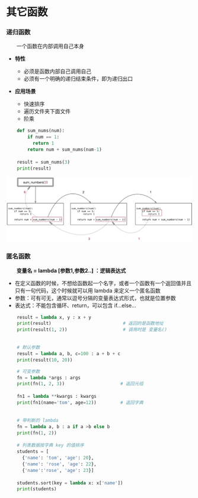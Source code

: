 # 其它函数
### 递归函数
&emsp;&emsp;一个函数在内部调用自己本身
* **特性**
  * 必须是函数内部自己调用自己
  * 必须有一个明确的递归结束条件，即为递归出口


* **应用场景**
  * 快速排序
  * 遍历文件夹下面文件
  * 阶乘
  
```python
    def sum_nums(num):
        if num == 1:
          return 1
        return num + sum_nums(num-1)

    result = sum_nums(3)
    print(result)
```

![](/assets/QQ20200928-133117@2x.png)


### 匿名函数
&emsp;&emsp;**变量名 = lambda [参数1,参数2..] ：逻辑表达式**
*  在定义函数的时候，不想给函数起一个名字，或者一个函数有一个返回值并且只有一句代码，这个时候就可以用 lambda 来定义一个匿名函数
  *  参数：可有可无，通常以逗号分隔的变量表达式形式，也就是位置参数
  *  表达式：不能包含循环、return，可以包含 if...else...

```python
    result = lambda x, y : x + y
    print(result)                           # 返回的是函数地址
    print(result(1, 2))                     # 调用时是 变量名()
        

```



```python
    # 默认参数
    result = lambda a, b, c=100 : a + b + c
    print(result(10, 20))

```



```python
    # 可变参数
    fn = lambda *args : args
    print(fn(1, 2, 3))                     # 返回元组
    
    fn1 = lambda **kwargs : kwargs
    print(fn1(name='tom', age=12))         # 返回字典
  
```



```python
    # 带判断的 lambda
    fn = lambda a, b : a if a >b else b
    print(fn(1, 2))
    
    # 列表数据按字典 key 的值排序
    students = [
      {'name': 'tom', 'age': 20},
      {'name': 'rose', 'age': 22},
      {'name':'rose', 'age': 23}]
    
    students.sort(key = lambda x: x['name'])
    print(students)

```

















